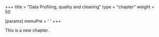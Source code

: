 +++
title = "Data Profiling, quality and cleaning"
type = "chapter"
weight = 50

[params]
  menuPre = '<i class="fa-solid fa-list-check"></i> '
+++

This is a new chapter.